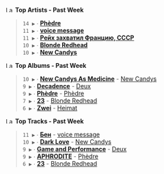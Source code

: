 <!--START_LASTFM_ARTISTS:{"period": "7day", "rows": 5}-->
<a href="https://last.fm" target="_blank"><img src="https://user-images.githubusercontent.com/17434202/215290617-e793598d-d7c9-428f-9975-156db1ba89cc.svg" alt="Last.fm Logo" width="18" height="13"/></a> **Top Artists - Past Week**

> `14 ▶️` ∙ **[Phèdre](https://www.last.fm/music/Ph%C3%A8dre)**<br/>
> `11 ▶️` ∙ **[voice message](https://www.last.fm/music/voice+message)**<br/>
> `11 ▶️` ∙ **[Рейх захватил Францию, СССР](https://www.last.fm/music/%D0%A0%D0%B5%D0%B9%D1%85+%D0%B7%D0%B0%D1%85%D0%B2%D0%B0%D1%82%D0%B8%D0%BB+%D0%A4%D1%80%D0%B0%D0%BD%D1%86%D0%B8%D1%8E,+%D0%A1%D0%A1%D0%A1%D0%A0)**<br/>
> `10 ▶️` ∙ **[Blonde Redhead](https://www.last.fm/music/Blonde+Redhead)**<br/>
> `10 ▶️` ∙ **[New Candys](https://www.last.fm/music/New+Candys)**<br/>
<!--END_LASTFM_ARTISTS-->

<!--START_LASTFM_ALBUMS:{"period": "7day", "rows": 5}-->
<a href="https://last.fm" target="_blank"><img src="https://user-images.githubusercontent.com/17434202/215290617-e793598d-d7c9-428f-9975-156db1ba89cc.svg" alt="Last.fm Logo" width="18" height="13"/></a> **Top Albums - Past Week**

> `10 ▶️` ∙ **[New Candys As Medicine](https://www.last.fm/music/New+Candys/New+Candys+As+Medicine)** - [New Candys](https://www.last.fm/music/New+Candys)<br/>
> `9 ▶️` ∙ **[Decadence](https://www.last.fm/music/Deux/Decadence)** - [Deux](https://www.last.fm/music/Deux)<br/>
> `9 ▶️` ∙ **[Phèdre](https://www.last.fm/music/Ph%C3%A8dre/Ph%C3%A8dre)** - [Phèdre](https://www.last.fm/music/Ph%C3%A8dre)<br/>
> `7 ▶️` ∙ **[23](https://www.last.fm/music/Blonde+Redhead/23)** - [Blonde Redhead](https://www.last.fm/music/Blonde+Redhead)<br/>
> `6 ▶️` ∙ **[Zwei](https://www.last.fm/music/Heimat/Zwei)** - [Heimat](https://www.last.fm/music/Heimat)<br/>
<!--END_LASTFM_ALBUMS-->

<!--START_LASTFM_TRACKS:{"period": "7day", "rows": 5}-->
<a href="https://last.fm" target="_blank"><img src="https://user-images.githubusercontent.com/17434202/215290617-e793598d-d7c9-428f-9975-156db1ba89cc.svg" alt="Last.fm Logo" width="18" height="13"/></a> **Top Tracks - Past Week**

> `11 ▶️` ∙ **[Бен](https://www.last.fm/music/voice+message/_/%D0%91%D0%B5%D0%BD)** - [voice message](https://www.last.fm/music/voice+message)<br/>
> `10 ▶️` ∙ **[Dark Love](https://www.last.fm/music/New+Candys/_/Dark+Love)** - [New Candys](https://www.last.fm/music/New+Candys)<br/>
> `9 ▶️` ∙ **[Game and Performance](https://www.last.fm/music/Deux/_/Game+and+Performance)** - [Deux](https://www.last.fm/music/Deux)<br/>
> `9 ▶️` ∙ **[APHRODITE](https://www.last.fm/music/Ph%C3%A8dre/_/APHRODITE)** - [Phèdre](https://www.last.fm/music/Ph%C3%A8dre)<br/>
> `6 ▶️` ∙ **[23](https://www.last.fm/music/Blonde+Redhead/_/23)** - [Blonde Redhead](https://www.last.fm/music/Blonde+Redhead)<br/>
<!--END_LASTFM_TRACKS-->